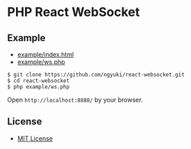 PHP React WebSocket
================================================================================

Example
--------------------------------------------------------------------------------

 - [example/index.html](example/index.html)
 - [example/ws.php](example/ws.php)

```console
$ git clone https://github.com/ngyuki/react-websocket.git
$ cd react-websocket
$ php example/ws.php
```

Open `http://localhost:8888/` by your browser.

License
--------------------------------------------------------------------------------

- [MIT License](http://www.opensource.org/licenses/mit-license.php)
